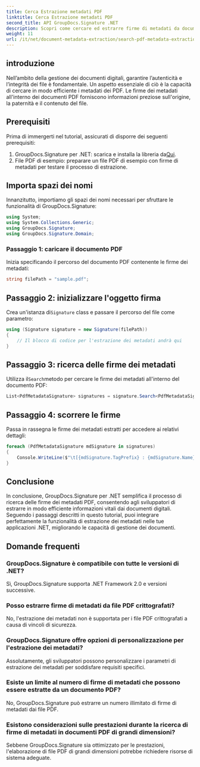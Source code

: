 ```yaml
---
title: Cerca Estrazione metadati PDF
linktitle: Cerca Estrazione metadati PDF
second_title: API GroupDocs.Signature .NET
description: Scopri come cercare ed estrarre firme di metadati da documenti PDF utilizzando GroupDocs.Signature per .NET. Potenzia le tue capacità di gestione dei documenti.
weight: 11
url: /it/net/document-metadata-extraction/search-pdf-metadata-extraction/
---
```

## introduzione
Nell’ambito della gestione dei documenti digitali, garantire l’autenticità e l’integrità dei file è fondamentale. Un aspetto essenziale di ciò è la capacità di cercare in modo efficiente i metadati dei PDF. Le firme dei metadati all'interno dei documenti PDF forniscono informazioni preziose sull'origine, la paternità e il contenuto del file.
## Prerequisiti
Prima di immergerti nel tutorial, assicurati di disporre dei seguenti prerequisiti:
1.  GroupDocs.Signature per .NET: scarica e installa la libreria da[Qui](https://releases.groupdocs.com/signature/net/).
2. File PDF di esempio: preparare un file PDF di esempio con firme di metadati per testare il processo di estrazione.

## Importa spazi dei nomi
Innanzitutto, importiamo gli spazi dei nomi necessari per sfruttare le funzionalità di GroupDocs.Signature:
```csharp
using System;
using System.Collections.Generic;
using GroupDocs.Signature;
using GroupDocs.Signature.Domain;
```
### Passaggio 1: caricare il documento PDF
Inizia specificando il percorso del documento PDF contenente le firme dei metadati:
```csharp
string filePath = "sample.pdf";
```
## Passaggio 2: inizializzare l'oggetto firma
 Crea un'istanza di`Signature` class e passare il percorso del file come parametro:
```csharp
using (Signature signature = new Signature(filePath))
{
    // Il blocco di codice per l'estrazione dei metadati andrà qui
}
```
## Passaggio 3: ricerca delle firme dei metadati
 Utilizza il`Search`metodo per cercare le firme dei metadati all'interno del documento PDF:
```csharp
List<PdfMetadataSignature> signatures = signature.Search<PdfMetadataSignature>(SignatureType.Metadata);
```
## Passaggio 4: scorrere le firme
Passa in rassegna le firme dei metadati estratti per accedere ai relativi dettagli:
```csharp
foreach (PdfMetadataSignature mdSignature in signatures)
{
    Console.WriteLine($"\t[{mdSignature.TagPrefix} : {mdSignature.Name}] = {mdSignature.Value} ({mdSignature.Type})");
}
```

## Conclusione
In conclusione, GroupDocs.Signature per .NET semplifica il processo di ricerca delle firme dei metadati PDF, consentendo agli sviluppatori di estrarre in modo efficiente informazioni vitali dai documenti digitali. Seguendo i passaggi descritti in questo tutorial, puoi integrare perfettamente la funzionalità di estrazione dei metadati nelle tue applicazioni .NET, migliorando le capacità di gestione dei documenti.
## Domande frequenti
### GroupDocs.Signature è compatibile con tutte le versioni di .NET?
Sì, GroupDocs.Signature supporta .NET Framework 2.0 e versioni successive.
### Posso estrarre firme di metadati da file PDF crittografati?
No, l'estrazione dei metadati non è supportata per i file PDF crittografati a causa di vincoli di sicurezza.
### GroupDocs.Signature offre opzioni di personalizzazione per l'estrazione dei metadati?
Assolutamente, gli sviluppatori possono personalizzare i parametri di estrazione dei metadati per soddisfare requisiti specifici.
### Esiste un limite al numero di firme di metadati che possono essere estratte da un documento PDF?
No, GroupDocs.Signature può estrarre un numero illimitato di firme di metadati dai file PDF.
### Esistono considerazioni sulle prestazioni durante la ricerca di firme di metadati in documenti PDF di grandi dimensioni?
Sebbene GroupDocs.Signature sia ottimizzato per le prestazioni, l'elaborazione di file PDF di grandi dimensioni potrebbe richiedere risorse di sistema adeguate.